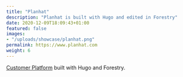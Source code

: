 ```yaml
---
title: "Planhat"
description: "Planhat is built with Hugo and edited in Forestry"
date: 2020-12-09T18:09:43+01:00
featured: false
images:
- "/uploads/showcase/planhat.png"
permalink: https://www.planhat.com
weight: 6
---
```


[Customer Platform](https://www.planhat.com) built with Hugo and Forestry.
